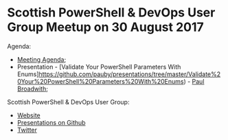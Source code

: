 # Scottish PowerShell & DevOps User Group Meetup on 30 August 2017

Agenda:

* [Meeting Agenda](https://github.com/powershellorguk/Scotland/blob/master/2017/August/MeetingAgenda.pptx);
* Presentation - [Validate Your PowerShell Parameters With Enums]https://github.com/pauby/presentations/tree/master/Validate%20Your%20PowerShell%20Parameters%20With%20Enums) - [Paul Broadwith](https://pauby.com "Paul Broadwith Blog");

Scottish PowerShell & DevOps User Group:

* [Website](https://psdevopsug.scot)
* [Presentations on Github](https://github.com/powershellorguk/Scotland)
* [Twitter](https://twitter.com/scotpsug)
